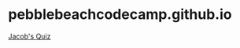 # pebblebeachcodecamp.github.io


[Jacob's Quiz](https://github.com/pebblebeachcodecamp/Week1CodingClass2024/blob/main/Jacob%20Scherling/quiz/index.html)
